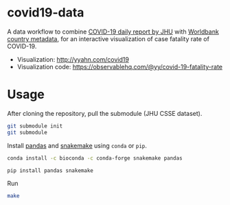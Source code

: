 # covid19-data

A data workflow to combine [COVID-19 daily report by JHU](https://github.com/CSSEGISandData/COVID-19) with [Worldbank country metadata](https://data.worldbank.org/indicator/SP.POP.TOTL), 
for an interactive visualization of case fatality rate of COVID-19.

- Visualization: http://yyahn.com/covid19
- Visualization code: https://observablehq.com/@yy/covid-19-fatality-rate

# Usage

After cloning the repository, pull the submodule (JHU CSSE dataset). 

```sh
git submodule init
git submodule
```

Install [pandas](https://pandas.pydata.org/) and [snakemake](https://snakemake.readthedocs.io/en/stable/) using `conda` or `pip`.

```sh
conda install -c bioconda -c conda-forge snakemake pandas
```

```sh
pip install pandas snakemake
```

Run 

```sh
make
```
